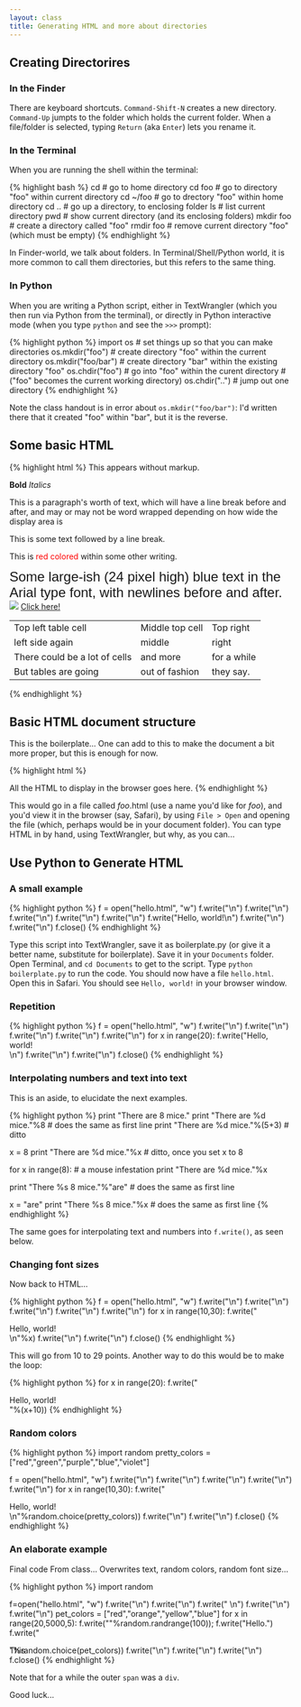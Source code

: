 ```yaml
---
layout: class
title: Generating HTML and more about directories
---
```


## Creating Directorires

### In the Finder

There are keyboard shortcuts. `Command-Shift-N` creates a new directory. `Command-Up` jumpts to the folder which holds the current folder. When a file/folder is selected, typing `Return` (aka `Enter`) lets you rename it.

### In the Terminal

When you are running the shell within the terminal:

{% highlight bash %}
cd            # go to home directory
cd foo        # go to directory "foo" within current directory
cd ~/foo      # go to drectory "foo" within home directory
cd ..         # go up a directory, to enclosing folder
ls            # list current directory
pwd           # show current directory (and its enclosing folders)
mkdir foo     # create a directory called "foo"
rmdir foo     # remove current directory "foo" (which must be empty)
{% endhighlight %}

In Finder-world, we talk about folders. In Terminal/Shell/Python world, it is more common to call them directories, but this refers to the same thing.

### In Python

When you are writing a Python script, either in TextWrangler (which you then run via Python from the terminal), or directly in Python interactive mode (when you type `python` and see the `>>>` prompt):

{% highlight python %}
import os              # set things up so that you can make directories
os.mkdir("foo")         # create directory "foo" within the current directory
os.mkdir("foo/bar")     # create directory "bar" within the existing directory "foo"
os.chdir("foo")         # go into "foo" within the curent directory
                        #   ("foo" becomes the current working directory)
os.chdir("..")          # jump out one directory
{% endhighlight %}

Note the class handout is in error about `os.mkdir("foo/bar")`: I'd written there that it created "foo" within "bar", but it is the reverse.

## Some basic HTML

{% highlight html %}
This appears without markup.

<b>Bold</b>
<i>Italics</i>

<p>This is a paragraph's worth of
text, which will have a line break
before and after, and may or may
not be word wrapped depending on how
wide the display area is</p>

This is some text followed by a line break.<br/>

This is <span style="color:red;">red colored</span> within some other writing.

<div style="font-family:arial; font-size:24px; font-color:blue;">Some large-ish (24 pixel high) blue text in the Arial type font, with newlines before and after.</div>

<img src="somewhere.jpg"/>
<a href="somewhere_else.html">Click here!</a>

<table>
  <tr>
    <td>Top left table cell</td>
    <td>Middle top cell</td>
    <td>Top right</td>
  </tr>
  <tr>
    <td>left side again</td>
    <td>middle</td>
    <td>right</td>
  </tr>
  <tr>
    <td>There could be a lot of cells</td>
    <td>and more</td>
    <td>for a while</td>
  </tr>
  <tr>
    <td>But tables are going</td>
    <td>out of fashion</td>
    <td>they say.</td>
  </tr>
</table>
{% endhighlight %}

## Basic HTML document structure

This is the boilerplate... One can add to this to make the document a bit more proper, but this is enough for now.

{% highlight html %}
<html>
    <head>
        <title>You'll see this at the top of the browser window</title>
    </head>
    <body>
        All the HTML to display in the browser goes here.
    </body>
</html>
{% endhighlight %}

This would go in a file called _foo_.html (use a name you'd like for _foo_), and you'd view it in the browser (say, Safari), by using `File > Open` and opening the file (which, perhaps would be in your document folder). You can type HTML in by hand, using TextWrangler, but why, as you can...

## Use Python to Generate HTML

### A small example

{% highlight python %}
f = open("hello.html", "w")
f.write("<html>\n")
f.write("<head>\n")
f.write("<title>Hello, world</title>\n")
f.write("</head>\n")
f.write("<body>\n")
f.write("Hello, world!\n")
f.write("</body>\n")
f.write("</html>\n")
f.close()
{% endhighlight %}

Type this script into TextWrangler, save it as boilerplate.py (or give it a better name, substitute for boilerplate). Save it in your `Documents` folder. Open Terminal, and `cd Documents` to get to the script. Type `python boilerplate.py` to run the code. You should now have a file `hello.html`. Open this in Safari. You should see `Hello, world!` in your browser window.

### Repetition

{% highlight python %}
f = open("hello.html", "w")
f.write("<html>\n")
f.write("<head>\n")
f.write("<title>Hello, world</title>\n")
f.write("</head>\n")
f.write("<body>\n")
for x in range(20):
    f.write("Hello, world!<br/>\n")
f.write("</body>\n")
f.write("</html>\n")
f.close()
{% endhighlight %}

### Interpolating numbers and text into text

This is an aside, to elucidate the next examples.

{% highlight python %}
print "There are 8 mice."
print "There are %d mice."%8              # does the same as first line
print "There are %d mice."%(5+3)          # ditto

x = 8
print "There are %d mice."%x              # ditto, once you set x to 8

for x in range(8):                        # a mouse infestation
    print "There are %d mice."%x

print "There %s 8 mice."%"are"            # does the same as first line

x = "are"
print "There %s 8 mice."%x                # does the same as first line
{% endhighlight %}

The same goes for interpolating text and numbers into `f.write()`, as seen below.

### Changing font sizes

Now back to HTML...

{% highlight python %}
f = open("hello.html", "w")
f.write("<html>\n")
f.write("<head>\n")
f.write("<title>Hello, world</title>\n")
f.write("</head>\n")
f.write("<body>\n")
for x in range(10,30):
    f.write("<div style='font-size:%dpx;'>Hello, world!</div>\n"%x)
f.write("</body>\n")
f.write("</html>\n")
f.close()
{% endhighlight %}

This will go from 10 to 29 points. Another way to do this would be to make the loop:

{% highlight python %}
for x in range(20):
    f.write("<div style='font-size:%dpx;'>Hello, world!</div>"%(x+10))
{% endhighlight %}

### Random colors

{% highlight python %}
import random
pretty_colors = ["red","green","purple","blue","violet"]

f = open("hello.html", "w")
f.write("<html>\n")
f.write("<head>\n")
f.write("<title>Hello, world</title>\n")
f.write("</head>\n")
f.write("<body>\n")
for x in range(10,30):
    f.write("<div style='color:%s;'>Hello, world!</div>\n"%random.choice(pretty_colors))
f.write("</body>\n")
f.write("</html>\n")
f.close()
{% endhighlight %}

### An elaborate example

Final code From class... Overwrites text, random colors, random font size...

{% highlight python %}
import random

f=open("hello.html", "w")
f.write("<html>\n")
f.write("<head>\n")
f.write("  <title>This page will always say hello.</title>\n")
f.write("</head>\n")
f.write("<body>\n")
pet_colors = ["red","orange","yellow","blue"]
for x in range(20,5000,5):
    f.write("<span style='color:%s; "%random.choice(pet_colors));
    f.write("font-family:arial; font-size:%dpx'>"%random.randrange(100));
    f.write("Hello.")
    f.write("<div style='position:absolute; ")
    f.write("color:%s;'>This</div>"%random.choice(pet_colors))
    f.write("</span>\n")
f.write("</body>\n")
f.write("</html>\n")
f.close()
{% endhighlight %}

Note that for a while the outer `span` was a `div`.

Good luck...

